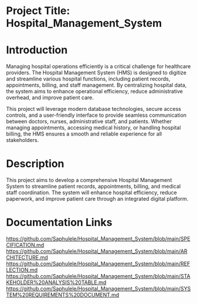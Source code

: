 # Project Title: Hospital_Management_System

# Introduction

Managing hospital operations efficiently is a critical challenge for healthcare providers. The Hospital Management System (HMS) is designed to digitize and streamline various hospital functions, including patient records, appointments, billing, and staff management. By centralizing hospital data, the system aims to enhance operational efficiency, reduce administrative overhead, and improve patient care.

This project will leverage modern database technologies, secure access controls, and a user-friendly interface to provide seamless communication between doctors, nurses, administrative staff, and patients. Whether managing appointments, accessing medical history, or handling hospital billing, the HMS ensures a smooth and reliable experience for all stakeholders.

# Description

This project aims to develop a comprehensive Hospital Management System to streamline patient records, appointments, billing, and medical staff coordination. The system will enhance hospital efficiency, reduce paperwork, and improve patient care through an integrated digital platform.

# Documentation Links

https://github.com/Saphulele/Hospital_Management_System/blob/main/SPECIFICATION.md
https://github.com/Saphulele/Hospital_Management_System/blob/main/ARCHITECTURE.md
https://github.com/Saphulele/Hospital_Management_System/blob/main/REFLECTION.md
https://github.com/Saphulele/Hospital_Management_System/blob/main/STAKEHOLDER%20ANALYSIS%20TABLE.md
https://github.com/Saphulele/Hospital_Management_System/blob/main/SYSTEM%20REQUIREMENTS%20DOCUMENT.md
